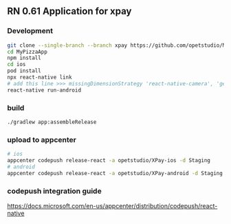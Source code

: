 ## RN 0.61 Application for xpay

### Development
```bash
git clone --single-branch --branch xpay https://github.com/opetstudio/MyPizzaApp.git 
cd MyPizzaApp
npm install
cd ios
pod install
npx react-native link
# add this line >>> missingDimensionStrategy 'react-native-camera', 'general' <<< inside android/app/build.gradle after line "versionName "1.0""
react-native run-android
```

### build

```bash
./gradlew app:assembleRelease
```

### upload to appcenter

```bash
# ios
appcenter codepush release-react -a opetstudio/XPay-ios -d Staging
# android
appcenter codepush release-react -a opetstudio/XPay-android -d Staging
```

### codepush integration guide
https://docs.microsoft.com/en-us/appcenter/distribution/codepush/react-native
